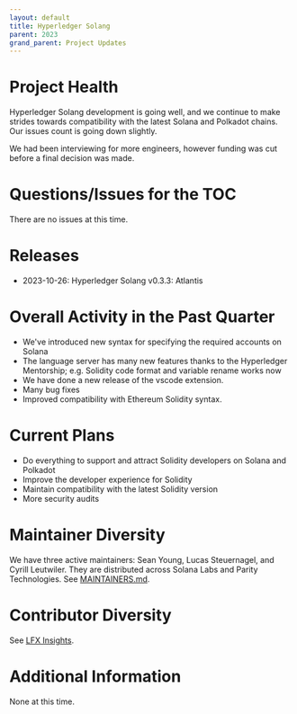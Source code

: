 ```yaml
---
layout: default
title: Hyperledger Solang
parent: 2023
grand_parent: Project Updates
---
```


# Project Health

Hyperledger Solang development is going well, and we continue to make strides towards compatibility with the latest Solana and Polkadot chains. Our issues count is going down slightly.

We had been interviewing for more engineers, however funding was cut before a final decision was made.

# Questions/Issues for the TOC

There are no issues at this time.

# Releases

* 2023-10-26: Hyperledger Solang v0.3.3: Atlantis 

# Overall Activity in the Past Quarter

* We've introduced new syntax for specifying the required accounts on Solana
* The language server has many new features thanks to the Hyperledger Mentorship; e.g. Solidity code format and variable rename works now
* We have done a new release of the vscode extension.
* Many bug fixes
* Improved compatibility with Ethereum Solidity syntax.

# Current Plans

* Do everything to support and attract Solidity developers on Solana and Polkadot
* Improve the developer experience for Solidity
* Maintain compatibility with the latest Solidity version
* More security audits

# Maintainer Diversity

We have three active maintainers: Sean Young, Lucas Steuernagel, and Cyrill Leutwiler. They are distributed across Solana Labs and Parity Technologies. See [MAINTAINERS.md](https://github.com/hyperledger/solang/blob/main/MAINTAINERS.md).

# Contributor Diversity

See [LFX Insights](https://insights-v2.lfx.linuxfoundation.org/solang/trends?selectedDateFilterType=DATERANGE&selectedDateRangeKey=90D).

# Additional Information

None at this time.
